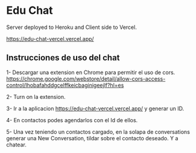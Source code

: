 # Edu Chat

Server deployed to Heroku and Client side to Vercel. 

https://edu-chat-vercel.vercel.app/


## Instrucciones de uso del chat

1- Descargar una extension en Chrome para permitir el uso de cors. https://chrome.google.com/webstore/detail/allow-cors-access-control/lhobafahddgcelffkeicbaginigeejlf?hl=es

2- Turn on la extension.

3- Ir a la aplicacion https://edu-chat-vercel.vercel.app/ y generar un ID. 

4- En contactos podes agendarlos con el Id de ellos.

5-  Una vez teniendo un contactos cargado, en la solapa de conversations generar una New Conversation, tildar sobre el contacto deseado. Y a chatear. 


